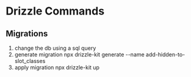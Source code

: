 # Drizzle Commands

## Migrations

1. change the db using a sql query
2. generate migration
   npx drizzle-kit generate --name add-hidden-to-slot_classes
3. apply migration
   npx drizzle-kit up
